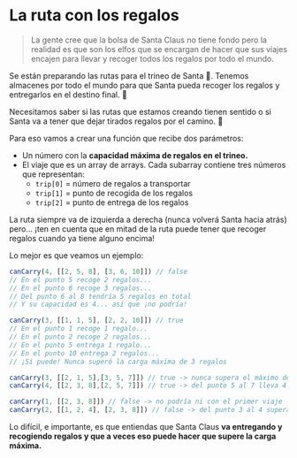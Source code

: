 # La ruta con los regalos

> La gente cree que la bolsa de Santa Claus no tiene fondo pero la realidad es que son los elfos que se encargan de hacer que sus viajes encajen para llevar y recoger todos los regalos por todo el mundo.

Se están preparando las rutas para el trineo de Santa 🎅. Tenemos almacenes por todo el mundo para que Santa pueda recoger los regalos y entregarlos en el destino final. 🎁

Necesitamos saber si las rutas que estamos creando tienen sentido o si Santa va a tener que dejar tirados regalos por el camino. 🥺

Para eso vamos a crear una función que recibe dos parámetros:

- Un número con la **capacidad máxima de regalos en el trineo.**
- El viaje que es un array de arrays. Cada subarray contiene tres números que representan:
  - `trip[0]` = número de regalos a transportar
  - `trip[1]` = punto de recogida de los regalos
  - `trip[2]` = punto de entrega de los regalos

La ruta siempre va de izquierda a derecha (nunca volverá Santa hacia atrás) pero... ¡ten en cuenta que en mitad de la ruta puede tener que recoger regalos cuando ya tiene alguno encima!

Lo mejor es que veamos un ejemplo:

```javascript
canCarry(4, [[2, 5, 8], [3, 6, 10]]) // false
// En el punto 5 recoge 2 regalos...
// En el punto 6 recoge 3 regalos...
// Del punto 6 al 8 tendría 5 regalos en total
// Y su capacidad es 4... así que ¡no podría!

canCarry(3, [[1, 1, 5], [2, 2, 10]]) // true
// En el punto 1 recoge 1 regalo...
// En el punto 2 recoge 2 regalos...
// En el punto 5 entrega 1 regalo...
// En el punto 10 entrega 2 regalos...
// ¡Sí puede! Nunca superó la carga máxima de 3 regalos

canCarry(3, [[2, 1, 5],[3, 5, 7]]) // true -> nunca supera el máximo de capacidad
canCarry(4, [[2, 3, 8],[2, 5, 7]]) // true -> del punto 5 al 7 lleva 4 regalos y no supera el máximo

canCarry(1, [[2, 3, 8]]) // false -> no podría ni con el primer viaje
canCarry(2, [[1, 2, 4], [2, 3, 8]]) // false -> del punto 3 al 4 supera la capacidad máxima porque llevaría 3 regalos
```

Lo difícil, e importante, es que entiendas que Santa Claus **va entregando y recogiendo regalos y que a veces eso puede hacer que supere la carga máxima.**
